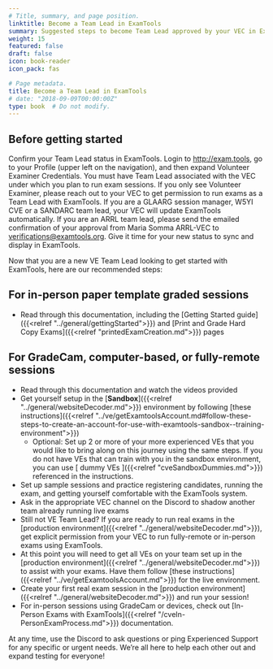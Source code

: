 ```yaml
---
# Title, summary, and page position.
linktitle: Become a Team Lead in ExamTools
summary: Suggested steps to become Team Lead approved by your VEC in ExamTools
weight: 15
featured: false
draft: false
icon: book-reader
icon_pack: fas

# Page metadata.
title: Become a Team Lead in ExamTools
# date: "2018-09-09T00:00:00Z"
type: book  # Do not modify.
---
```


## Before getting started

Confirm your Team Lead status in ExamTools.  Login to http://exam.tools, go to your Profile (upper left on the navigation), and then expand Volunteer Examiner Credentials. You must have Team Lead associated with the VEC under which you plan to run exam sessions.  If you only see Volunteer Examiner, please reach out to your VEC to get permission to run exams as a Team Lead with ExamTools. If you are a GLAARG session manager, W5YI CVE or a SANDARC team lead, your VEC will update ExamTools automatically.  If you are an ARRL team lead, please send the emailed confirmation of your approval from Maria Somma ARRL-VEC to verifications@examtools.org.  Give it time for your new status to sync and display in ExamTools.  

Now that you are a new VE Team Lead looking to get started with ExamTools, here are our recommended steps:

## For in-person paper template graded sessions
* Read through this documentation, including the [Getting Started guide]({{<relref "../general/gettingStarted">}}) and [Print and Grade Hard Copy Exams]({{<relref "printedExamCreation.md">}}) pages

## For GradeCam, computer-based, or fully-remote sessions
* Read through this documentation and watch the videos provided
* Get yourself setup in the [**Sandbox**]({{<relref "../general/websiteDecoder.md">}}) environment by following [these instructions]({{<relref "../ve/getExamtoolsAccount.md#follow-these-steps-to-create-an-account-for-use-with-examtools-sandbox--training-environment">}})
  * Optional: Set up 2 or more of your more experienced VEs that you would like to bring along on this journey using the same steps. If you do not have VEs that can train with you in the sandbox environment, you can use [ dummy VEs ]({{<relref "cveSandboxDummies.md">}}) referenced in the instructions.
* Set up sample sessions and practice registering candidates, running the exam, and getting yourself comfortable with the ExamTools system.
* Ask in the appropriate VEC channel on the Discord to shadow another team already running live exams
* Still not VE Team Lead? If you are ready to run real exams in the [production environment]({{<relref "../general/websiteDecoder.md">}}), get explicit permission from your VEC to run fully-remote or in-person exams using ExamTools.  
* At this point you will need to get all VEs on your team set up in the [production environment]({{<relref "../general/websiteDecoder.md">}}) to assist with your exams. Have them follow [these instructions]({{<relref "../ve/getExamtoolsAccount.md">}}) for the live environment.
* Create your first real exam session in the [production environment]({{<relref "../general/websiteDecoder.md">}}) and run your session!
* For in-person sessions using GradeCam or devices, check out [In-Person Exams with ExamTools]({{<relref "/cveIn-PersonExamProcess.md">}}) documentation.

At any time, use the Discord to ask questions or ping Experienced Support for any specific or urgent needs. We’re all here to help each other out and expand testing for everyone!
